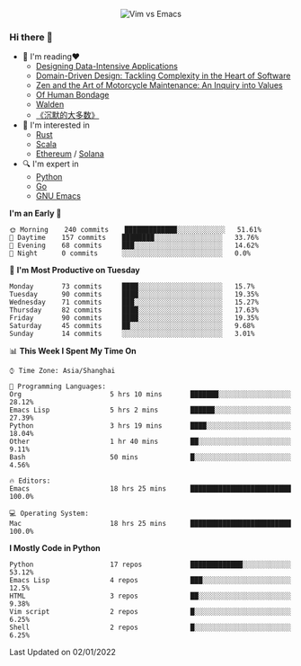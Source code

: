 <p align="center">
    <img src="https://gist.githubusercontent.com/coldnight/e696baffb094e71c96cb302118878eae/raw/40ea5053a6f66cc65f90f437e4173497da225958/banner.gif" alt="Vim vs Emacs" />
</p>

### Hi there 👋

- 📖 I'm reading❤️
    + [Designing Data-Intensive Applications](https://www.oreilly.com/library/view/designing-data-intensive-applications/9781491903063/)
    + [Domain-Driven Design: Tackling Complexity in the Heart of Software](https://www.dddcommunity.org/book/evans_2003/)
    + [Zen and the Art of Motorcycle Maintenance: An Inquiry into Values](https://en.wikipedia.org/wiki/Zen_and_the_Art_of_Motorcycle_Maintenance)
    + [Of Human Bondage](https://en.wikipedia.org/wiki/Of_Human_Bondage)
    + [Walden](https://en.wikipedia.org/wiki/Walden)
    + [《沉默的大多数》](https://en.wikipedia.org/wiki/Silent_majority)
- 🌱 I'm interested in
    + [Rust](https://www.rust-lang.org/)
    + [Scala](https://www.scala-lang.org/)
    + [Ethereum](https://ethereum.org/en/) / [Solana](https://solana.com/)
- 🔍 I'm expert in
    + [Python](https://www.python.org/)
    + [Go](https://go.dev/)
    + [GNU Emacs](https://www.gnu.org/software/emacs/)

<!--START_SECTION:waka-->
**I'm an Early 🐤** 

```text
🌞 Morning    240 commits    █████████████░░░░░░░░░░░░   51.61% 
🌆 Daytime    157 commits    ████████░░░░░░░░░░░░░░░░░   33.76% 
🌃 Evening    68 commits     ███░░░░░░░░░░░░░░░░░░░░░░   14.62% 
🌙 Night      0 commits      ░░░░░░░░░░░░░░░░░░░░░░░░░   0.0%

```
📅 **I'm Most Productive on Tuesday** 

```text
Monday       73 commits     ████░░░░░░░░░░░░░░░░░░░░░   15.7% 
Tuesday      90 commits     ████░░░░░░░░░░░░░░░░░░░░░   19.35% 
Wednesday    71 commits     ███░░░░░░░░░░░░░░░░░░░░░░   15.27% 
Thursday     82 commits     ████░░░░░░░░░░░░░░░░░░░░░   17.63% 
Friday       90 commits     ████░░░░░░░░░░░░░░░░░░░░░   19.35% 
Saturday     45 commits     ██░░░░░░░░░░░░░░░░░░░░░░░   9.68% 
Sunday       14 commits     ░░░░░░░░░░░░░░░░░░░░░░░░░   3.01%

```


📊 **This Week I Spent My Time On** 

```text
⌚︎ Time Zone: Asia/Shanghai

💬 Programming Languages: 
Org                      5 hrs 10 mins       ███████░░░░░░░░░░░░░░░░░░   28.12% 
Emacs Lisp               5 hrs 2 mins        ██████░░░░░░░░░░░░░░░░░░░   27.39% 
Python                   3 hrs 19 mins       ████░░░░░░░░░░░░░░░░░░░░░   18.04% 
Other                    1 hr 40 mins        ██░░░░░░░░░░░░░░░░░░░░░░░   9.11% 
Bash                     50 mins             █░░░░░░░░░░░░░░░░░░░░░░░░   4.56%

🔥 Editors: 
Emacs                    18 hrs 25 mins      █████████████████████████   100.0%

💻 Operating System: 
Mac                      18 hrs 25 mins      █████████████████████████   100.0%

```

**I Mostly Code in Python** 

```text
Python                   17 repos            █████████████░░░░░░░░░░░░   53.12% 
Emacs Lisp               4 repos             ███░░░░░░░░░░░░░░░░░░░░░░   12.5% 
HTML                     3 repos             ██░░░░░░░░░░░░░░░░░░░░░░░   9.38% 
Vim script               2 repos             █░░░░░░░░░░░░░░░░░░░░░░░░   6.25% 
Shell                    2 repos             █░░░░░░░░░░░░░░░░░░░░░░░░   6.25%

```



 Last Updated on 02/01/2022
<!--END_SECTION:waka-->
